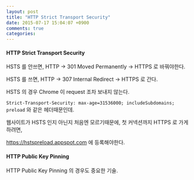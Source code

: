 ```yaml
---
layout: post
title: "HTTP Strict Transport Security"
date: 2015-07-17 15:04:07 +0900
comments: true
categories: 
---
```


#### HTTP Strict Transport Security

HSTS 를 안쓰면, HTTP -> 301 Moved Permanently -> HTTPS 로 바꿔야한다.

HSTS 를 쓰면, HTTP -> 307 Internal Redirect -> HTTPS 로 간다.

HSTS 의 경우 Chrome 이 request 조차 보내지 않는다.

`Strict-Transport-Security: max-age=31536000; includeSubdomains; preload` 와 같은 헤더때문인데.

웹사이트가 HSTS 인지 아닌지 처음엔 모르기때문에, 첫 커넥션까지 HTTPS 로 가게 하려면,

https://hstspreload.appspot.com 에 등록해야한다.

#### HTTP Public Key Pinning

HTTP Public Key Pinning 의 경우도 중요한 기술.
